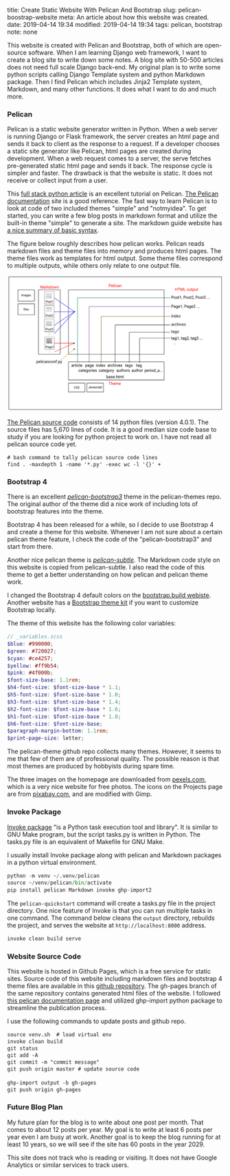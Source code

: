 title: Create Static Website With Pelican And Bootstrap 
slug: pelican-boostrap-website
meta: An article about how this website was created. 
date: 2019-04-14 19:34
modified: 2019-04-14 19:34
tags: pelican, bootstrap
note: none


This website is created with Pelican and Bootstrap, both of which are open-source
software.  When I am learning Django web framework, I want to create a blog site to 
write down some notes. A blog site with 50-500 articles does not need full scale 
Django back-end. My original plan is to write some python scripts calling Django Template 
system and python Markdown package.  Then I find Pelican which includes
Jinja2 Template system, Markdown, and many other functions.  It does what 
I want to do and much more. 

### Pelican

Pelican is a static website generator written in Python. When a web server is running Django or Flask 
framework, the server creates an html page and sends it back to client 
as the response to a request. If a developer chooses a static site generator like 
Pelican, html pages are created during development.  When a web request comes
to a server, the serve fetches pre-generated static html page and sends it back. 
The response cycle is simpler and faster.  The drawback is that the website is static. 
It does not receive or collect input from a user. 

This [full stack python article](https://www.fullstackpython.com/blog/generating-static-websites-pelican-jinja2-markdown.html) 
is an excellent tutorial on Pelican. 
[The Pelican documentation](https://docs.getpelican.com/en/stable/) 
site is a good reference. The fast way to learn Pelican is to look at code of 
two included themes "simple" and "notmyidea".  To get started, you can 
write a few blog posts in markdown format and utilize the built-in theme 
"simple" to generate a site. The markdown guide website has 
[a nice summary of basic syntax](https://www.markdownguide.org/basic-syntax/). 

The figure below roughly describes how pelican works. Pelican reads markdown files and 
theme files into memory and produces html pages.  The theme files work as templates for html output. 
Some theme files correspond to multiple outputs, while others only relate to 
one output file. 

<div style="max-width:800px">
  <img class="img-fluid" src="/images/pelican-bootstrap/img-pelican-work.svg" alt="How Pelican Work"> 
</div>

[The Pelican source code](https://github.com/getpelican/pelican/tree/4.0.1/pelican)
consists of 14 python files (version 4.0.1).  The source files has 5,670 lines of 
code. It is a good median size code base to study if you are looking for python 
project to work on. I have not read all pelican source code yet. 

```
# bash command to tally pelican source code lines
find . -maxdepth 1 -name '*.py' -exec wc -l '{}' +
```

### Bootstrap 4

There is an excellent 
[*pelican-bootstrap3*](https://github.com/getpelican/pelican-themes/tree/master/pelican-bootstrap3) 
theme in the pelican-themes repo.  The original author of the theme did a nice work
of including lots of bootstrap features into the theme. 

Bootstrap 4 has been released for a while, so I decide to use Bootstrap 4 and create a theme 
for this website. Whenever I am not sure about a certain pelican theme feature, 
I check the code of the "pelican-bootstrap3" and start from there. 

Another nice pelican theme is 
[*pelican-subtle*](https://github.com/pR0Ps/pelican-subtle). 
The Markdown code style on this website is copied from pelican-subtle. I also read the 
code of this theme to get a better understanding on how pelican and pelican theme work. 

I changed the Bootstrap 4 default colors on the 
[bootstrap.build webiste](https://bootstrap.build/). Another website has a 
[Bootstrap theme kit](https://hackerthemes.com/kit/) if you want to customize 
Bootstrap locally.

The theme of this website has the following color variables:
 
```Scss
// _variables.scss 
$blue: #990000;
$green: #720027;
$cyan: #ce4257;
$yellow: #ff9b54;
$pink: #4f000b;
$font-size-base: 1.1rem;
$h4-font-size: $font-size-base * 1.1;
$h5-font-size: $font-size-base * 1.0;
$h3-font-size: $font-size-base * 1.4;
$h2-font-size: $font-size-base * 1.6;
$h1-font-size: $font-size-base * 1.8;
$h6-font-size: $font-size-base;
$paragraph-margin-bottom: 1.1rem;
$print-page-size: letter;
```

The pelican-theme github repo collects many themes.  However, it seems to me that
few of them are of professional quality. The possible reason is that most 
themes are produced by hobbyists during spare time. 

The three images on the homepage are downloaded from 
[pexels.com](https://www.pexels.com/), 
which is a very nice website for free photos. The icons on the Projects page are from 
[pixabay.com](https://pixabay.com/), and are modified with Gimp. 
 
### Invoke Package

[Invoke package](http://docs.pyinvoke.org/en/1.2/getting-started.html)
"is a Python task execution tool and library". It is similar to GNU 
Make program, but the script tasks.py is written in Python.  The tasks.py 
file is an equivalent of Makefile for GNU Make. 

I usually install Invoke package along with pelican and Markdown packages in a
python virtual environment. 

```python
python -m venv ~/.venv/pelican
source ~/venv/pelican/bin/activate
pip install pelican Markdown invoke ghp-import2
```

The `pelican-quickstart` command will create a tasks.py file in the project directory. 
One nice feature of Invoke is that you can run multiple tasks in one command. The 
command below cleans the `output` directory, rebuilds the project, and serves the 
website at `http://localhost:8000` address. 

```bash
invoke clean build serve
```

### Website Source Code

This website is hosted in Github Pages, which is a free service for static sites. 
Source code of this website including markdown files and bootstrap 4 theme files 
are available in this 
[github repository](https://github.com/georgexyz19/georgexyz.com). 
The gh-pages branch of the same repository contains generated html files of the website. 
I followed 
[this pelican documentation page](https://docs.getpelican.com/en/stable/tips.html#publishing-to-github)
and utilized ghp-import python package to streamline the publication process. 

I use the following commands to update posts and github repo. 

```
source venv.sh  # load virtual env
invoke clean build
git status
git add -A
git commit -m "commit message"
git push origin master # update source code

ghp-import output -b gh-pages
git push origin gh-pages
```

### Future Blog Plan

My future plan for the blog is to write about one post per month.  That comes 
to about 12 posts per year.  My goal is to write at least 6 posts per year 
even I am busy at work.  Another goal is to keep the blog running for at 
least 10 years, so we will see if the site has 60 posts in the year 2029. 

This site does not track who is reading or visiting. It does not have 
Google Analytics or similar services to track users. 

